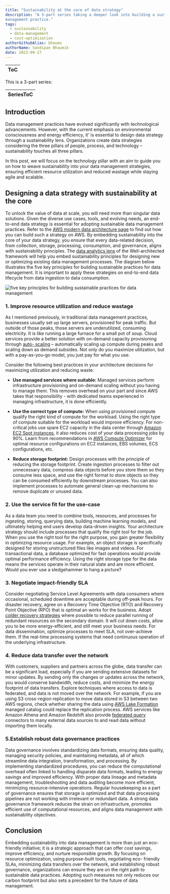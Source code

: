 ```yaml
---
title: "Sustainability at the core of data strategy"
description: "A 3-part series taking a deeper look into building a sustainable data
management practice."
tags:
  - sustainability
  - data-management
  - cost-optimization
authorGithubAlias: bhaums
authorName: Sandipan Bhaumik
date: 2023-09-27
---
```

|ToC|
|---|

This is a 3-part series:

| SeriesToC |
|-----------|

## Introduction

Data management practices have evolved significantly with technological advancements. However, with the current emphasis on environmental consciousness and energy efficiency, it' is essential to design data strategy through a sustainability lens. Organizations create data strategies considering the three pillars of people, process, and technology – sustainability touches all three pillars.

In this post, we will focus on the technology pillar with an aim to guide you on how to weave sustainability into your data management strategies, ensuring efficient resource utilization and reduced wastage while staying agile and scalable.

## Designing a data strategy with sustainability at the core

To unlock the value of data at scale, you will need more than singular data solutions. Given the
diverse use cases, tools, and evolving needs, an end-to-end data strategy is essential for
adopting sustainable data management practices. Refer to the [AWS modern data architecture
page](https://aws.amazon.com/big-data/datalakes-and-analytics/modern-data-architecture/?nc=sn&loc=2) to find out how you can build such a strategy on AWS. By embedding sustainability into
the core of your data strategy, you ensure that every data-related decision, from collection,
storage, processing, consumption, and governance, aligns with sustainability principles. The
[data analytics lens](https://docs.aws.amazon.com/wellarchitected/latest/analytics-lens/sustainability.html) of the Well-architected framework will help you embed sustainability
principles for designing new or optimizing existing data management processes.
The diagram below illustrates the five key principles for building sustainable practices for data
management. It is important to apply these strategies on end-to-end data lifecycle from data
ingestion to data consumption.

![five key principles for building sustainable practices for data
management](images/five-key-principles-for-building-sustainable-data-management.png)

### 1. Improve resource utilization and reduce wastage

As I mentioned previously, in traditional data management practices, businesses usually set up
large servers, provisioned for peak traffic. But outside of those peaks, those servers are
underutilized, consuming electricity. It is like running a large furnace for a small pot of soup.
Cloud services provide a better solution with on-demand capacity provisioning through [auto-
scaling](https://aws.amazon.com/ec2/autoscaling/) – automatically scaling up compute during peaks and scaling down as demand subsides. Not only do you maximize utilization, but with a pay-as-you-go model, you just pay for what you use.

Consider the following best practices in your architecture decisions for maximizing utilization
and reducing waste:

- **Use managed services where suitable:** Managed services perform infrastructure provisioning and on-demand scaling without you having to manage them. This removes overhead on your part and since AWS takes that responsibility - with dedicated teams experienced in managing infrastructure, it is done efficiently.

- **Use the correct type of compute:** When using provisioned compute qualify the right kind of compute for the workload. Using the right type of compute suitable for the workload would improve efficiency. For non-critical jobs use spare EC2 capacity in the data center through [Amazon EC2 Spot instances](https://aws.amazon.com/ec2/spot/getting-started/), it also reduces cost of your data processing jobs by 90%. Learn from recommendations in [AWS Compute Optimizer](https://aws.amazon.com/compute-optimizer/getting-started/) for optimal resource configurations on EC2 instances, EBS volumes, ECS configurations, etc.

- **Reduce storage footprint:** Design processes with the principle of reducing the storage footprint. Create ingestion processes to filter out unnecessary data, compress data objects before you store them so they consume less space, and use the right format to store objects so they can be consumed efficiently by downstream processes. You can also implement processes to automate general clean-up mechanisms to remove duplicate or unused data.

### 2. Use the service fit for the use-case

As a data team you need to combine tools, resources, and processes for ingesting, storing, querying data, building machine learning models, and ultimately helping end users develop data-driven insights. Your architecture strategy should include processes that qualify the right tool for the job. When you use the right tool for the right purpose, you gain greater flexibility in optimizing resource usage. For example, an object storage is specifically designed for storing unstructured files like images and videos. For transactional data, a database optimized for fast operations would provide optimal performance efficiency. Using the right storage type for the data means the services operate in their natural state and are more efficient. Would you ever use a sledgehammer to hang a picture?

### 3. Negotiate impact-friendly SLA

Consider negotiating Service Level Agreements with data consumers where occasional, scheduled downtime are acceptable during off-peak hours. For disaster recovery, agree on a Recovery Time Objective (RTO) and Recovery Point Objective (RPO) that is optimal an works for the business. Adopt [colder recovery strategies](https://docs.aws.amazon.com/whitepapers/latest/disaster-recovery-workloads-on-aws/disaster-recovery-options-in-the-cloud.html) where possible to reduce parallel running of redundant resources on the secondary domain. It will cut down costs, allow you to be more energy-efficient, and still meet your business needs. For data dissemination, optimize processes to meet SLA, not over-achieve them. If the real-time processing systems that need continuous operation of the underlying infrastructure.

### 4. Reduce data transfer over the network

With customers, suppliers and partners across the globe, data transfer can be a significant load, especially if you are sending extensive datasets for minor updates. By sending only the changes or updates across the network, you would conserve bandwidth, reduce costs, and minimize the energy footprint of data transfers. Explore techniques where access to data is federated, and data is not moved over the network. For example, if you are using S3 cross-region replication to move data stored in S3 between two AWS regions, check whether sharing the data using [AWS Lake Formation](https://aws.amazon.com/blogs/big-data/integral-ad-science-secures-self-service-data-lake-using-aws-lake-formation/) managed catalog could replace the replication process. AWS services like Amazon Athena and Amazon Redshift also provide [federated query](https://docs.aws.amazon.com/athena/latest/ug/connect-to-a-data-source.html) connectors to many external data sources to and read data without importing them locally.

### 5.Establish robust data governance practices

Data governance involves standardizing data formats, ensuring data quality, managing security policies, and maintaining metadata, all of which streamline data integration, transformation, and processing. By implementing standardized procedures, you can reduce the computational overhead often linked to handling disparate data formats, leading to energy savings and improved efficiency. With proper data lineage and metadata management, troubleshooting and data auditing become more efficient, minimizing resource-intensive operations. Regular housekeeping as a part of governance ensures that storage is optimized and that data processing pipelines are not working with irrelevant or redundant data. A strong data governance framework reduces the strain on infrastructure, promotes efficient use of computational resources, and aligns data management with sustainability objectives.

## Conclusion

Embedding sustainability into data management is more than just an eco-friendly initiative; it is a strategic approach that can offer cost savings, improve efficiency, and nurture responsible growth. By focusing on resource optimization, using purpose-built tools, negotiating eco- friendly SLAs, minimizing data transfers over the network, and establishing robust governance, organizations can ensure they are on the right path to sustainable data practices. Adopting such measures not only reduces our carbon footprint but also sets a precedent for the future of data management.
